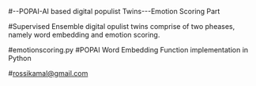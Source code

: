 #--POPAI-AI based digital populist Twins---Emotion Scoring Part


#Supervised Ensemble digital opulist twins comprise of two pheases, namely word embedding and emotion scoring.


#emotionscoring.py #POPAI Word Embedding Function implementation in Python


#rossikamal@gmail.com
